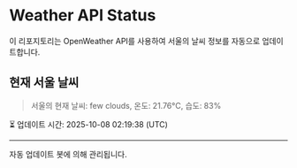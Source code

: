
# Weather API Status

이 리포지토리는 OpenWeather API를 사용하여 서울의 날씨 정보를 자동으로 업데이트합니다.

## 현재 서울 날씨
> 서울의 현재 날씨: few clouds, 온도: 21.76°C, 습도: 83%

⏳ 업데이트 시간: 2025-10-08 02:19:38 (UTC)

---
자동 업데이트 봇에 의해 관리됩니다.
